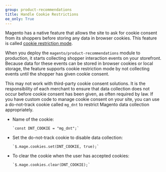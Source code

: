 ```yaml
---
group: product-recommendations
title: Handle Cookie Restrictions
ee_only: True
---
```


Magento has a native feature that allows the site to ask for cookie consent from its shoppers before storing any data in browser cookies. This feature is called [cookie restriction mode](https://docs.magento.com/user-guide/stores/compliance-cookie-restriction-mode.html).

When you deploy the `magento/product-recommendations` module to production, it starts collecting shopper interaction events on your storefront. Because data for these events can be stored in browser cookies or local storage, the feature supports cookie restriction mode by not collecting events until the shopper has given cookie consent.

This may not work with third-party cookie consent solutions. It is the responsibility of each merchant to ensure that data collection does not occur before cookie consent has been given, as often required by law.  If you have custom code to manage cookie consent on your site, you can use a do-not-track cookie called `mg_dnt` to restrict Magento data collection appropriately.

-  Name of the cookie:

   ```text
   `const DNT_COOKIE = "mg_dnt";`
   ```

-  Set the do-not-track cookie to disable data collection:

   ```text
   `$.mage.cookies.set(DNT_COOKIE, true);`
   ```

-  To clear the cookie when the user has accepted cookies:

   ```text
   `$.mage.cookies.clear(DNT_COOKIE);`
   ```
